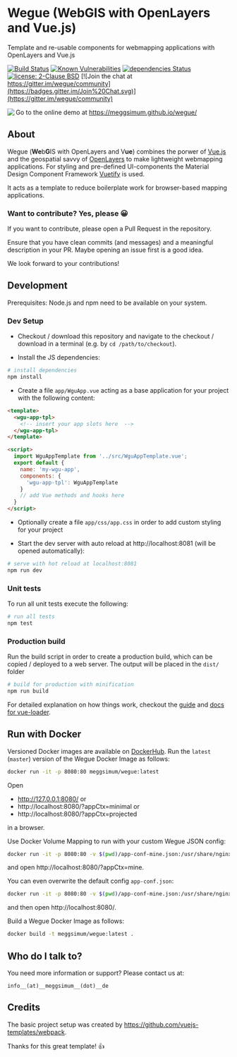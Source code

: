# Wegue (WebGIS with OpenLayers and Vue.js)
Template and re-usable components for webmapping applications with OpenLayers and Vue.js

[![Build Status](https://travis-ci.org/meggsimum/wegue.svg?branch=master)](https://travis-ci.org/meggsimum/wegue)
[![Known Vulnerabilities](https://snyk.io/test/github/meggsimum/wegue/badge.svg)](https://snyk.io/test/github/meggsimum/wegue)
[![dependencies Status](https://david-dm.org/meggsimum/wegue/status.svg)](https://david-dm.org/meggsimum/wegue)
[![license: 2-Clause BSD](https://img.shields.io/badge/license-2--Clause%20BSD-brightgreen.svg)](https://opensource.org/licenses/BSD-2-Clause)
[![Join the chat at https://gitter.im/wegue/community](https://badges.gitter.im/Join%20Chat.svg)](https://gitter.im/wegue/community)

<img align="left" style="padding-bottom: 20px;" src="screenshots/wegue-app-1.png" />

Go to the online demo at https://meggsimum.github.io/wegue/

## About
Wegue (**We**b**G**IS with OpenLayers and V**ue**) combines the porwer of [Vue.js](https://vuejs.org/) and the geospatial savvy of [OpenLayers](https://openlayers.org) to make lightweight webmapping applications. For styling and pre-defined UI-components the Material Design
Component Framework [Vuetify](https://vuetifyjs.com/) is used.

It acts as a template to reduce boilerplate work for browser-based mapping applications.

### Want to contribute? Yes, please :grinning:
If you want to contribute, please open a Pull Request in the repository.

Ensure that you have clean commits (and messages) and a meaningful description in your PR. Maybe opening an issue first is a good idea.

We look forward to your contributions!

## Development

Prerequisites: Node.js and npm need to be available on your system.

### Dev Setup

  - Checkout / download this repository and navigate to the   checkout / download in a terminal (e.g. by `cd /path/to/checkout`).

  - Install the JS dependencies:

``` bash
# install dependencies
npm install
```

  - Create a file `app/WguApp.vue` acting as a base application for your project with the following content:

``` html
<template>
  <wgu-app-tpl>
    <!-- insert your app slots here  -->
  </wgu-app-tpl>
</template>

<script>
  import WguAppTemplate from '../src/WguAppTemplate.vue';
  export default {
    name: 'my-wgu-app',
    components: {
      'wgu-app-tpl': WguAppTemplate
    }
    // add Vue methods and hooks here
  }
</script>
```
  - Optionally create a file `app/css/app.css` in order to add custom styling for your project

  - Start the dev server with auto reload at http://localhost:8081 (will be opened automatically):

``` bash
# serve with hot reload at localhost:8081
npm run dev
```

### Unit tests

To run all unit tests execute the following:

``` bash
# run all tests
npm test
```

### Production build

Run the build script in order to create a production build, which can be copied / deployed to a web server. The output will be placed in the `dist/` folder

``` bash
# build for production with minification
npm run build
```

For detailed explanation on how things work, checkout the [guide](http://vuejs-templates.github.io/webpack/) and [docs for vue-loader](http://vuejs.github.io/vue-loader).

## Run with Docker

Versioned Docker images are available on [DockerHub](https://hub.docker.com/r/meggsimum/wegue/tags).
Run the `latest` (`master`) version of the Wegue Docker Image as follows:

``` bash
docker run -it -p 8080:80 meggsimum/wegue:latest
```

Open
  - http://127.0.0.1:8080/ or
  - http://localhost:8080/?appCtx=minimal or
  - http://localhost:8080/?appCtx=projected

in a browser.

Use Docker Volume Mapping to run with your custom Wegue JSON config:

``` bash
docker run -it -p 8080:80 -v $(pwd)/app-conf-mine.json:/usr/share/nginx/html/static/app-conf-mine.json meggsimum/wegue:latest
```

and open http://localhost:8080/?appCtx=mine.

You can even overwrite the default config `app-conf.json`:

``` bash
docker run -it -p 8080:80 -v $(pwd)/app-conf-mine.json:/usr/share/nginx/html/static/app-conf.json meggsimum/wegue:latest
```

and then open http://localhost:8080/.

Build a Wegue Docker Image as follows:

``` bash
docker build -t meggsimum/wegue:latest .
```

## Who do I talk to?
You need more information or support? Please contact us at:

`info__(at)__meggsimum__(dot)__de`

## Credits

The basic project setup was created by https://github.com/vuejs-templates/webpack.

Thanks for this great template! :+1:
